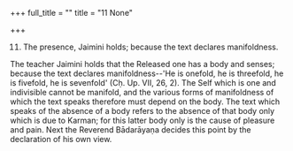 +++
full_title = ""
title = "11 None"

+++


11. The presence, Jaimini holds; because the text declares manifoldness.

The teacher Jaimini holds that the Released one has a body and senses; because the text declares manifoldness--'He is onefold, he is threefold, he is fivefold, he is sevenfold' (Cḥ. Up. VII, 26, 2). The Self which is one and indivisible cannot be manifold, and the various forms of manifoldness of which the text speaks therefore must depend on the body. The text which speaks of the absence of a body refers to the absence of that body only which is due to Karman; for this latter body only is the cause of pleasure and pain. Next the Reverend Bādarāyaṇa decides this point by the declaration of his own view.

